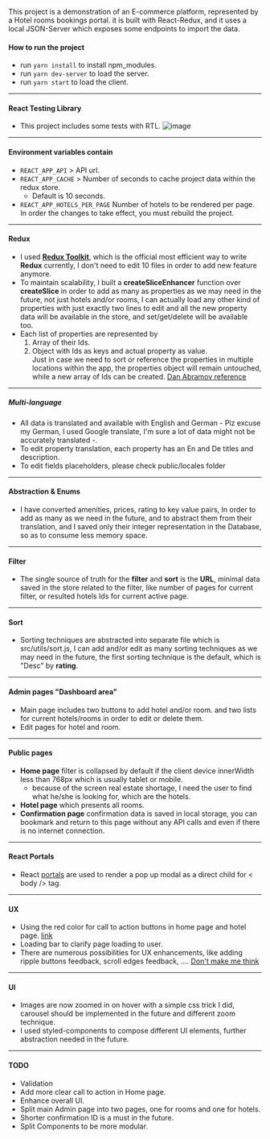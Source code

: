 This project is a demonstration of an E-commerce platform, represented by a Hotel rooms bookings portal. it is built with React-Redux, and it uses a local JSON-Server which exposes some endpoints to import the data.

#### How to run the project

- run `yarn install` to install npm_modules.
- run `yarn dev-server` to load the server.
- run `yarn start` to load the client.

---

#### React Testing Library

- This project includes some tests with RTL.
  ![image](https://user-images.githubusercontent.com/2457873/155895224-d262af22-563d-45f9-9738-f59c45f0fb2e.png)

---

#### Environment variables contain

- `REACT_APP_API` > API url.
- `REACT_APP_CACHE` > Number of seconds to cache project data within the redux store.
  - Default is 10 seconds.
- `REACT_APP_HOTELS_PER_PAGE` Number of hotels to be rendered per page.
  In order the changes to take effect, you must rebuild the project.

---

#### Redux

- I used **[Redux Toolkit](https://redux-toolkit.js.org/)**, which is the official most efficient way to write **Redux** currently, I don't need to edit 10 files in order to add new feature anymore.
- To maintain scalability, I built a **createSliceEnhancer** function over **createSlice** in order to add as many as properties as we may need in the future, not just hotels and/or rooms, I can actually load any other kind of properties with just exactly two lines to edit and all the new property data will be available in the store, and set/get/delete will be available too.
- Each list of properties are represented by
  1. Array of their Ids.
  2. Object with Ids as keys and actual property as value. <br />
     Just in case we need to sort or reference the properties in multiple locations within the app, the properties object will remain untouched, while a new array of Ids can be created. [Dan Abramov reference](https://egghead.io/lessons/javascript-redux-normalizing-the-state-shape)

---

##### Multi-language

- All data is translated and available with English and German - Plz excuse my German, I used Google translate, I'm sure a lot of data might not be accurately translated -.
- To edit property translation, each property has an En and De titles and description.
- To edit fields placeholders, please check public/locales folder

---

#### Abstraction & Enums

- I have converted amenities, prices, rating to key value pairs, In order to add as many as we need in the future, and to abstract them from their translation, and I saved only their integer representation in the Database, so as to consume less memory space.

---

#### Filter

- The single source of truth for the **filter** and **sort** is the **URL**, minimal data saved in the store related to the filter, like number of pages for current filter, or resulted hotels Ids for current active page.

---

#### Sort

- Sorting techniques are abstracted into separate file which is src/utils/sort.js, I can add and/or edit as many sorting techniques as we may need in the future, the first sorting technique is the default, which is "Desc" by **rating**.

---

#### Admin pages "Dashboard area"

- Main page includes two buttons to add hotel and/or room. and two lists for current hotels/rooms in order to edit or delete them.
- Edit pages for hotel and room.

---

#### Public pages

- **Home page** filter is collapsed by default if the client device innerWidth less than 768px which is usually tablet or mobile.
  - because of the screen real estate shortage, I need the user to find what he/she is looking for, which are the hotels.
- **Hotel page** which presents all rooms.
- **Confirmation page** confirmation data is saved in local storage, you can bookmark and return to this page without any API calls and even if there is no internet connection.

---

#### React Portals

- React [portals](https://reactjs.org/docs/portals.html) are used to render a pop up modal as a direct child for < body /> tag.

---

#### UX

- Using the red color for call to action buttons in home page and hotel page. [link](https://usabilitygeek.com/traffic-lights-ux-smart-color/)
- Loading bar to clarify page loading to user.
- There are numerous possibilities for UX enhancements, like adding ripple buttons feedback, scroll edges feedback, .... [Don't make me think](https://uxplanet.org/dont-make-me-think-20-wise-thoughts-about-usability-from-steve-krug-876b563f1d63)

---

#### UI

- Images are now zoomed in on hover with a simple css trick I did, carousel should be implemented in the future and different zoom technique.
- I used styled-components to compose different UI elements, further abstraction needed in the future.

---

#### TODO

- Validation
- Add more clear call to action in Home page.
- Enhance overall UI.
- Split main Admin page into two pages, one for rooms and one for hotels.
- Shorter confirmation ID is a must in the future.
- Split Components to be more modular.
